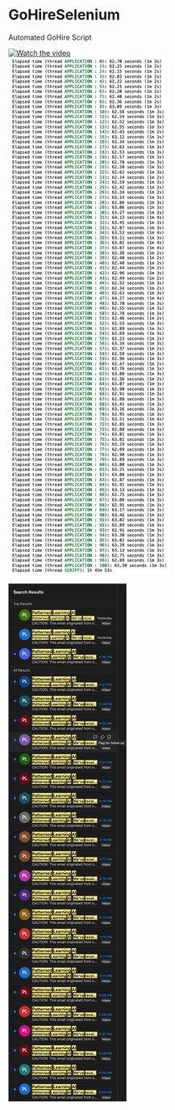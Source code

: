 # GoHireSelenium
Automated GoHire Script


[![Watch the video](https://media.licdn.com/dms/image/C4D0BAQH-w8BvO7jl-w/company-logo_200_200/0/1553171858646?e=2147483647&v=beta&t=HSRZRnBlAmLvUKywmBs3ifU8nq__kzFUCpTOZyQp6Oo)](https://github.com/deka1105/GoHireSelenium/blob/main/GoHire.mov?raw=true)
<br>
![image1](https://github.com/deka1105/GoHireSelenium/blob/main/image1.png?raw=true)
<br>

![image 2](https://github.com/deka1105/GoHireSelenium/blob/main/image.png?raw=true)
